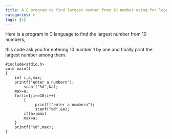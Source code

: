 ```yaml
---
title: A C program to find largest number from 10 number using for loop
categories: c
tags: [c]
---
```


Here is a program in C language to find the largest number from 10 numbers,

this code ask you for entering 10 number 1 by one and finally print the largest number among them.

```
#include<stdio.h>
void main()
{
	int i,a,max;
	printf("enter a numbern");
        scanf("%d",&a);
	max=a;
	for(i=1;i<=10;i++) 	
        { 	
             printf("enter a numbern"); 
             scanf("%d",&a);
 		if(a>;max)
		max=a;
	}
	printf("%d",max);
}
```

